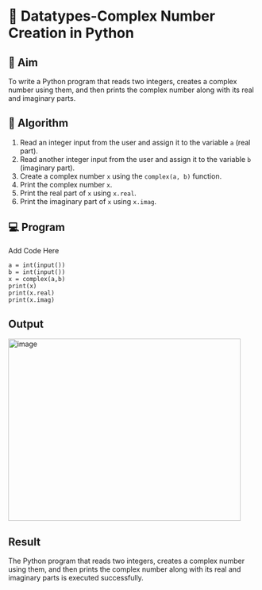 # 🧮 Datatypes-Complex Number Creation in Python

## 🎯 Aim
To write a Python program that reads two integers, creates a complex number using them, and then prints the complex number along with its real and imaginary parts.

## 🧠 Algorithm
1. Read an integer input from the user and assign it to the variable `a` (real part).
2. Read another integer input from the user and assign it to the variable `b` (imaginary part).
3. Create a complex number `x` using the `complex(a, b)` function.
4. Print the complex number `x`.
5. Print the real part of `x` using `x.real`.
6. Print the imaginary part of `x` using `x.imag`.

## 💻 Program
Add Code Here
```
a = int(input())
b = int(input())
x = complex(a,b)
print(x)
print(x.real)
print(x.imag)
```

## Output
<img width="468" height="367" alt="image" src="https://github.com/user-attachments/assets/5acde5f3-42e0-40a4-a302-17b7d5871d1b" />


## Result
The Python program that reads two integers, creates a complex number using them, and then prints the complex number along with its real and imaginary parts is executed successfully.


